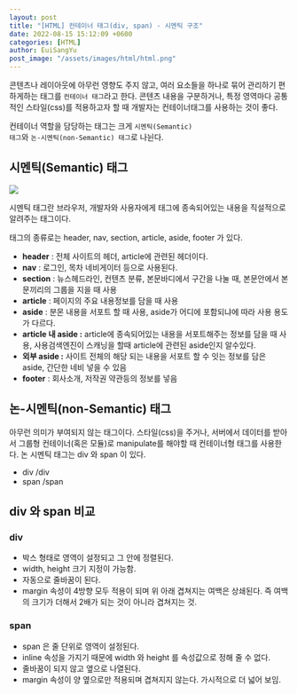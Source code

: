```yaml
---
layout: post
title: "[HTML] 컨테이너 태그(div, span) - 시멘틱 구조"
date: 2022-08-15 15:12:09 +0600
categories: [HTML]
author: EuiSangYu
post_image: "/assets/images/html/html.png"
---
```


콘텐츠나 레이아웃에 아무런 영향도 주지 않고, 여러 요소들을 하나로 묶어 관리하기 편하게하는 태그를 <code>컨테이너 태그</code>라고 한다. 콘텐츠 내용을 구분하거나, 특정 영역마다 공통적인 스타일(css)를 적용하고자 할 때 개발자는 컨테이너태그를 사용하는 것이 좋다.

컨테이너 역할을 담당하는 태그는 크게 <code>시멘틱(Semantic) 태그</code>와 <code>논-시멘틱(non-Semantic) 태그</code>로 나뉜다.

## 시멘틱(Semantic) 태그

![](https://velog.velcdn.com/images/clothes/post/47f0293b-02ac-4190-a84d-91fb5752f5ca/image.png)

시멘틱 태그란 브라우저, 개발자와 사용자에게 태그에 종속되어있는 내용을 직설적으로 알려주는 태그이다.

태그의 종류로는 header, nav, section, article, aside, footer 가 있다.

-   **header** : 전체 사이트의 헤더, article에 관련된 헤더이다.
-   **nav** : 로그인, 목차 네비게이터 등으로 사용된다.
-   **section** : 뉴스헤드라인, 컨텐츠 분류, 본문바디에서 구간을 나눌 때, 본문안에서 본문끼리의 그룹을 지을 때 사용
-   **article** : 페이지의 주요 내용정보를 담을 때 사용
-   **aside** : 분몬 내용을 서포트 할 때 사용, aside가 어디에 포함되냐에 따라 사용 용도가 다르다.
-   **article 내 aside :** article에 종속되어있는 내용을 서포트해주는 정보를 담을 때 사용, 사용검색엔진이 스캐닝을 할때 article에 관련된 aside인지 알수있다.
-   **외부 aside :** 사이트 전체의 해당 되는 내용을 서포트 할 수 잇는 정보를 담은 aside, 간단한 네비 넣을 수 있음
-   **footer** : 회사소개, 저작권 약관등의 정보를 넣음

## 논-시멘틱(non-Semantic) 태그

아무런 의미가 부여되지 않는 태그이다. 스타일(css)을 주거나, 서버에서 데이터를 받아서 그룹형 컨테이너(혹은 모듈)로 manipulate를 해야할 때 컨테이너형 태그를 사용한다. 논 시멘틱 태그는 div 와 span 이 있다.

-   div /div
-   span /span

## div 와 span 비교

### div

-   박스 형태로 영역이 설정되고 그 안에 정렬된다.
-   width, height 크기 지정이 가능함.
-   자동으로 줄바꿈이 된다.
-   margin 속성이 4방향 모두 적용이 되며 위 아래 겹쳐지는 여백은 상쇄된다. 즉 여백의 크기가 더해서 2배가 되는 것이 아니라 겹쳐지는 것.

### span

-   span 은 줄 단위로 영역이 설정된다.
-   inline 속성을 가지기 때문에 width 와 height 를 속성값으로 정해 줄 수 없다.
-   줄바꿈이 되지 않고 옆으로 나열된다.
-   margin 속성이 양 옆으로만 적용되며 겹쳐지지 않는다. 가시적으로 더 넓어 보임.